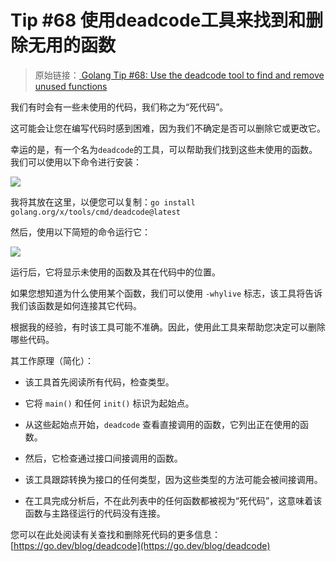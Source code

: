 # Tip #68 使用deadcode工具来找到和删除无用的函数

>  原始链接：[ Golang Tip #68: Use the deadcode tool to find and remove unused functions](https://twitter.com/func25/status/1776223724913725925)
>

我们有时会有一些未使用的代码，我们称之为“死代码”。

这可能会让您在编写代码时感到困难，因为我们不确定是否可以删除它或更改它。

幸运的是，有一个名为`deadcode`的工具，可以帮助我们找到这些未使用的函数。我们可以使用以下命令进行安装：

![](./images/068/001.png)

我将其放在这里，以便您可以复制：`go install golang.org/x/tools/cmd/deadcode@latest`

然后，使用以下简短的命令运行它：

![](./images/068/002.png)

运行后，它将显示未使用的函数及其在代码中的位置。

如果您想知道为什么使用某个函数，我们可以使用 `-whylive` 标志，该工具将告诉我们该函数是如何连接其它代码。

根据我的经验，有时该工具可能不准确。因此，使用此工具来帮助您决定可以删除哪些代码。

其工作原理（简化）：

- 该工具首先阅读所有代码，检查类型。

- 它将 `main()` 和任何 `init()` 标识为起始点。

- 从这些起始点开始，`deadcode` 查看直接调用的函数，它列出正在使用的函数。

- 然后，它检查通过接口间接调用的函数。

- 该工具跟踪转换为接口的任何类型，因为这些类型的方法可能会被间接调用。

- 在工具完成分析后，不在此列表中的任何函数都被视为“死代码”，这意味着该函数与主路径运行的代码没有连接。

您可以在此处阅读有关查找和删除死代码的更多信息：[https://go.dev/blog/deadcode](https://go.dev/blog/deadcode)
